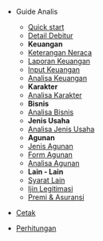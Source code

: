 - Guide Analis

  - [Quick start](guide.md "Quick start")
  - [Detail Debitur](debitur_detail.md "Detail Debitur")
  - **Keuangan**
  - [Keterangan Neraca](neraca.md "Keterangan Neraca")
  - [Laporan Keuangan](rugi_laba.md "Laporan Keuangan")
  - [Input Keuangan](keuangan.md "Keuangan")
  - [Analisa Keuangan](analisa_keuangan.md "Analisa Keuangan")
  - **Karakter**
  - [Analisa Karakter](analisa_karakter.md "Analisa Karakter")
  - **Bisnis**
  - [Analisa Bisnis](analisa_bisnis.md "Analisa Bisnis")
  - **Jenis Usaha**
  - [Analisa Jenis Usaha](jenis_usaha.md "Analisa Jenis Usaha")
  - **Agunan**
  - [Jenis Agunan](jenis_agunan.md "Analisa Agunan")
  - [Form Agunan](form_agunan.md "Form Agunan")
  - [Analisa Agunan](analisa_agunan.md "Analisa Agunan")
  - **Lain - Lain**
  - [Syarat Lain](syarat_lain.md "Syarat Lain")
  - [Ijin Legitimasi](ijin.md "Ijin Yang Dilegitimasi")
  - [Premi & Asuransi](premi.md "Premi & Asuransi")

- [Cetak](printing.md "Cetak")
- [Perhitungan](perhitungan.md "Perhitungan")
